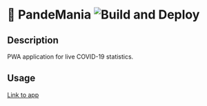 # 🦠 PandeMania ![Build and Deploy](https://github.com/jurczewski/PandeMania/workflows/Build%20and%20Deploy/badge.svg)
## Description
PWA application for live COVID-19 statistics.

## Usage
[Link to app](https://jurczewski.github.io/PandeMania/)
